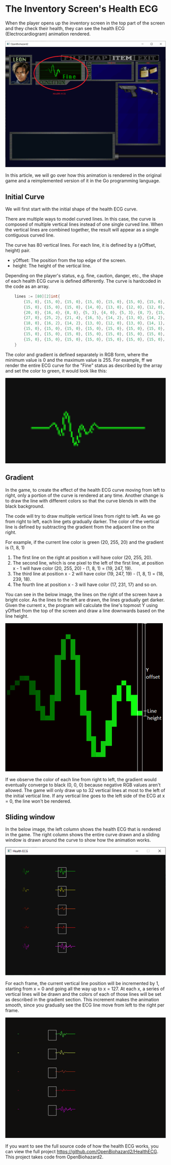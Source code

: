 # The Inventory Screen's Health ECG

When the player opens up the inventory screen in the top part of the screen and they check their health, they can see the health ECG (Electrocardiogram) animation rendered.

<div style="display:inline-block;">
<img src="https://raw.githubusercontent.com/OpenBiohazard2/openbiohazard2.github.io/main/assets/img/health-ecg-inventory.png" />
</div>

In this article, we will go over how this animation is rendered in the original game and a reimplemented version of it in the Go programming language.

## Initial Curve

We will first start with the initial shape of the health ECG curve.

There are multiple ways to model curved lines. In this case, the curve is composed of multiple vertical lines instead of one single curved line. When the vertical lines are combined together, the result will appear as a single contiguous curved line.

The curve has 80 vertical lines. For each line, it is defined by a (yOffset, height) pair.
* yOffset: The position from the top edge of the screen.
* height: The height of the vertical line.

Depending on the player's status, e.g. fine, caution, danger, etc., the shape of each health ECG curve is defined differently. The curve is hardcoded in the code as an array.

```go
	lines := [80][2]int{
		{15, 0}, {15, 0}, {15, 0}, {15, 0}, {15, 0}, {15, 0}, {15, 0}, {15, 0}, {15, 0}, {15, 0},
		{15, 0}, {15, 0}, {15, 0}, {14, 0}, {13, 0}, {12, 0}, {12, 0}, {13, 2}, {15, 3}, {18, 2},
		{20, 0}, {16, 4}, {8, 8}, {5, 3}, {4, 0}, {5, 3}, {8, 7}, {15, 4}, {19, 5}, {24, 3},
		{27, 0}, {25, 2}, {21, 4}, {16, 5}, {14, 2}, {13, 0}, {14, 2}, {16, 3}, {19, 0}, {19, 0},
		{18, 0}, {16, 2}, {14, 2}, {13, 0}, {12, 0}, {13, 0}, {14, 1}, {15, 0}, {15, 0}, {15, 0},
		{15, 0}, {15, 0}, {15, 0}, {15, 0}, {15, 0}, {15, 0}, {15, 0}, {15, 0}, {15, 0}, {15, 0},
		{15, 0}, {15, 0}, {15, 0}, {15, 0}, {15, 0}, {15, 0}, {15, 0}, {15, 0}, {15, 0}, {15, 0},
		{15, 0}, {15, 0}, {15, 0}, {15, 0}, {15, 0}, {15, 0}, {15, 0}, {15, 0}, {15, 0}, {15, 0},
	}
```

The color and gradient is defined separately in RGB form, where the minimum value is 0 and the maximum value is 255. For example, ff we render the entire ECG curve for the "Fine" status as described by the array and set the color to green, it would look like this:

<div style="display:inline-block;">
<img src="https://raw.githubusercontent.com/OpenBiohazard2/openbiohazard2.github.io/main/assets/img/health-ecg-full-curve.png" />
</div>

## Gradient

In the game, to create the effect of the health ECG curve moving from left to right, only a portion of the curve is rendered at any time. Another change is to draw the line with different colors so that the curve blends in with the black background.

The code will try to draw multiple vertical lines from right to left. As we go from right to left, each line gets gradually darker. The color of the vertical line is defined by subtracting the gradient from the adjacent line on the right.

For example, if the current line color is green (20, 255, 20) and the gradient is (1, 8, 1)
1. The first line on the right at position x will have color (20, 255, 20).
2. The second line, which is one pixel to the left of the first line, at position x - 1 will have color (20, 255, 20) - (1, 8, 1) = (19, 247, 19).
3. The third line at position x - 2 will have color (19, 247, 19) - (1, 8, 1) = (18, 239, 18).
4. The fourth line at position x - 3 will have color (17, 231, 17) and so on.

You can see in the below image, the lines on the right of the screen have a bright color. As the lines to the left are drawn, the lines gradually get darker. Given the current x, the program will calculate the line's topmost Y using yOffset from the top of the screen and draw a line downwards based on the line height.

<div style="display:inline-block;">
<img src="https://raw.githubusercontent.com/OpenBiohazard2/openbiohazard2.github.io/main/assets/img/health-ecg-gradient.png" />
</div>

If we observe the color of each line from right to left, the gradient would eventually converge to black (0, 0, 0) because negative RGB values aren't allowed. The game will only draw up to 32 vertical lines at most to the left of the initial vertical line. If any vertical line goes to the left side of the ECG at x = 0, the line won't be rendered.

## Sliding window

In the below image, the left column shows the health ECG that is rendered in the game. The right column shows the entire curve drawn and a sliding window is drawn around the curve to show how the animation works.

<div style="display:inline-block;">
<img src="https://raw.githubusercontent.com/OpenBiohazard2/openbiohazard2.github.io/main/assets/img/health-ecg-program.png" />
</div>

For each frame, the current vertical line position will be incremented by 1, starting from x = 0 and going all the way up to x = 127. At each x, a series of vertical lines will be drawn and the colors of each of those lines will be set as described in the gradient section. This increment makes the animation smooth, since you gradually see the ECG line move from left to the right per frame.

<div style="display:inline-block;">
<img src="https://raw.githubusercontent.com/OpenBiohazard2/openbiohazard2.github.io/main/assets/img/health-ecg-animation.gif" />
</div>

If you want to see the full source code of how the health ECG works, you can view the full project <https://github.com/OpenBiohazard2/HealthECG>. This project takes code from OpenBiohazard2.
